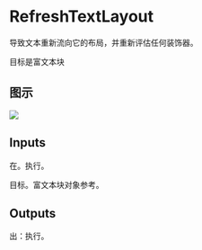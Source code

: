 # RefreshTextLayout

导致文本重新流向它的布局，并重新评估任何装饰器。

目标是富文本块

## 图示

![]($-20221218-21354116.png)

## Inputs

在。执行。

目标。富文本块对象参考。  

## Outputs

出：执行。

